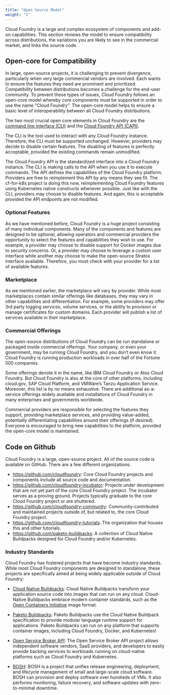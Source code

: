 ```yaml
---
title: "Open Source Model"
weight: "1"
---
```


Cloud Foundry is a large and complex ecosystem of components and add-on capabilities. This section reviews the model to ensure compatibility across distributions, the variations you are likely to see in the commercial market, and links the source code.

## Open-core for Compatibility

In large, open-source projects, it is challenging to prevent divergence, particularly when very large commercial vendors are involved. Each wants to ensure the features they need are prominent and prioritized. Compatibility between distributions becomes a challenge for the end-user community. To prevent these types of issues, Cloud Foundry follows an open-core model whereby core components must be supported in order to use the name "Cloud Foundry". The open-core model helps to ensure a basic level of interoperability between all Cloud Foundry distributions.

The two most crucial open core elements in Cloud Foundry are the [command line interface (CLI)](https://docs.cloudfoundry.org/cf-cli/) and the [Cloud Foundry API (CAPI)](https://v3-apidocs.cloudfoundry.org/version/3.102.0/index.html). 

The CLI is the tool used to interact with any Cloud Foundry instance. Therefore, the CLI must be supported unchanged. However, providers may decide to disable certain features. The disabling of features is perfectly acceptable, provided the existing commands remain unmodified.

The Cloud Foundry API is the standardized interface into a Cloud Foundry instance. The CLI is making calls to the API when you use it to execute commands. The API defines the capabilities of the Cloud Foundry platform. Providers are free to reimplement this API by any means they see fit. The cf-for-k8s project is doing this now, reimplementing Cloud Foundry features using Kubernetes native constructs whenever possible. Just like with the CLI, providers may choose to disable features. And again, this is acceptable provided the API endpoints are not modified.

### Optional Features

As we have mentioned before, Cloud Foundry is a huge project consisting of many individual components. Many of the components and features are designed to be optional, allowing operators and commercial providers the opportunity to select the features and capabilities they wish to use. For example, a provider may choose to disable support for Docker images due to security concerns. Or, a provider may choose to leverage a custom user interface while another may choose to make the open-source Stratos interface available. Therefore, you must check with your provider for a list of available features.

### Marketplace

As we mentioned earlier, the marketplace will vary by provider. While most marketplaces contain similar offerings like databases, they may vary in other capabilities and differentiation. For example, some providers may offer 3rd party logging services, volume services, or the ability to provision or manage certificates for custom domains. Each provider will publish a list of services available in their marketplace.

### Commercial Offerings

The open-source distributions of Cloud Foundry can be run standalone or packaged inside commercial offerings. Your company, or even your government, may be running Cloud Foundry, and you don’t even know it. Cloud Foundry is running production workloads in over half of the Fortune 500 companies.

Some offerings denote it in the name, like IBM Cloud Foundry or Atos Cloud Foundry. But Cloud Foundry is also at the core of other platforms, including cloud.gov, SAP Cloud Platform, and VMWare’s Tanzu Application Service. Moreover, this list is by no means exhaustive. There are additional as-a-service offerings widely available and installations of Cloud Foundry in many enterprises and governments worldwide.

Commercial providers are responsible for selecting the features they support, providing marketplace services, and providing value-added, potentially differentiating capabilities around their offerings (if desired). Everyone is encouraged to bring new capabilities to the platform, provided the open-core model is maintained.

## Code on Github

Cloud Foundry is a large, open-source project. All of the source code is available on GitHub. There are a few different organizations:

- https://github.com/cloudfoundry: Core Cloud Foundry projects and components include all source code and documentation.
- https://github.com/cloudfoundry-incubator: Projects under development that are not yet part of the core Cloud Foundry project. The incubator serves as a proving ground. Projects typically graduate to the core Cloud Foundry project or are shuttered.
- https://github.com/cloudfoundry-community: Community-contributed and maintained projects outside of, but related to, the core Cloud Foundry project.
- https://github.com/cloudfoundry-tutorials: The organization that houses this and other tutorials.
- https://github.com/paketo-buildpacks: A collection of Cloud Native Buildpacks designed for Cloud Foundry and/or Kubernetes.

### Industry Standards

Cloud Foundry has fostered projects that have become industry standards. While most Cloud Foundry components are designed to standalone, these projects are specifically aimed at being widely applicable outside of Cloud Foundry:

- [Cloud Native Buildpacks](https://buildpacks.io/): Cloud Native Buildpacks transform your application source code into images that can run on any cloud. Cloud-Native Buildpacks embrace modern container standards, such as the [Open Containers Initiative](https://opencontainers.org/) image format.

- [Paketo Buildpacks](https://paketo.io/): Paketo Buildpacks use the Cloud Native Buildpack specification to provide modular language runtime support for applications. Paketo Buildpacks can run on any platform that supports container images, including Cloud Foundry, Docker, and Kubernetes!

- [Open Service Broker API](https://www.openservicebrokerapi.org/): The Open Service Broker API project allows independent software vendors, SaaS providers, and developers to easily provide backing services to workloads running on cloud-native platforms such as Cloud Foundry and Kubernetes. 

- [BOSH](https://bosh.io): BOSH is a project that unifies release engineering, deployment, and lifecycle management of small and large-scale cloud software. BOSH can provision and deploy software over hundreds of VMs. It also performs monitoring, failure recovery, and software updates with zero-to-minimal downtime.
